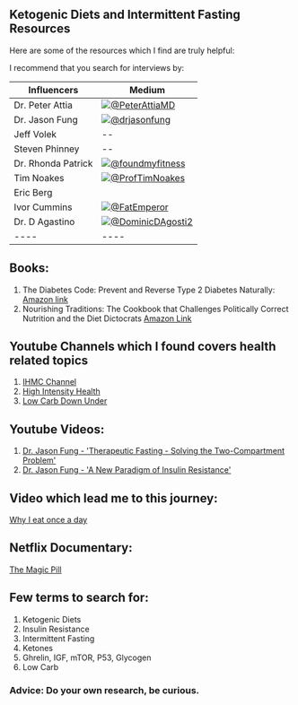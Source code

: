 ## Ketogenic Diets and Intermittent Fasting Resources
Here are some of the resources which I find are truly helpful:

I recommend that you search for interviews by:

| Influencers | Medium  |
|--- |--- |
| Dr. Peter Attia |[![@PeterAttiaMD][t]](https://twitter.com/PeterAttiaMD)|
| Dr. Jason Fung | [![@drjasonfung][t]](https://twitter.com/drjasonfung)|
| Jeff Volek | -- |
| Steven Phinney | -- |
| Dr. Rhonda Patrick| [![@foundmyfitness][t]](https://twitter.com/foundmyfitness) |
| Tim Noakes | [![@ProfTimNoakes][t]](https://twitter.com/ProfTimNoakes)|
| Eric Berg| |
| Ivor Cummins| [![@FatEmperor][t]](https://twitter.com/FatEmperor)|
| Dr. D Agastino | [![@DominicDAgosti2][t]](https://twitter.com/DominicDAgosti2) 
|----|----|

## Books:
1. The Diabetes Code: Prevent and Reverse Type 2 Diabetes Naturally: [Amazon link](https://www.amazon.com/Diabetes-Code-Prevent-Reverse-Naturally-ebook/dp/B0795BLS8D/)
1. Nourishing Traditions: The Cookbook that Challenges Politically Correct Nutrition and the Diet Dictocrats [Amazon Link](https://www.amazon.com/dp/B00276HAWG/)

## Youtube Channels which I found covers health related topics
1. [IHMC Channel](https://www.youtube.com/user/TheIHMC/videos)
1. [High Intensity Health](https://www.youtube.com/user/highintensityhealth/videos)
1. [Low Carb Down Under](https://www.youtube.com/user/lowcarbdownunder/videos)

## Youtube Videos:
1. [Dr. Jason Fung - 'Therapeutic Fasting - Solving the Two-Compartment Problem'](https://www.youtube.com/watch?v=tIuj-oMN-Fk)
1. [Dr. Jason Fung - 'A New Paradigm of Insulin Resistance'](https://www.youtube.com/watch?v=eUiSCEBGxXk)

## Video which lead me to this journey: 
[Why I eat once a day](https://www.youtube.com/watch?v=PKfR6bAXr-c)

## Netflix Documentary:
[The Magic Pill](https://www.netflix.com/title/80238655)

## Few terms to search for:
1. Ketogenic Diets
1. Insulin Resistance
1. Intermittent Fasting
1. Ketones
1. Ghrelin, IGF, mTOR, P53, Glycogen
1. Low Carb

### Advice: Do your own research, be curious.

[t]: http://i.imgur.com/tXSoThF.png

